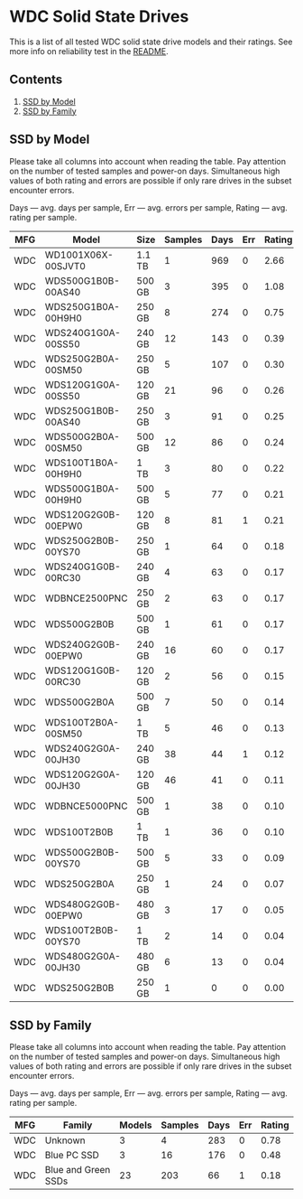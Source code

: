 WDC Solid State Drives
======================

This is a list of all tested WDC solid state drive models and their ratings. See
more info on reliability test in the [README](https://github.com/linuxhw/SMART).

Contents
--------

1. [ SSD by Model  ](#ssd-by-model)
2. [ SSD by Family ](#ssd-by-family)

SSD by Model
------------

Please take all columns into account when reading the table. Pay attention on the
number of tested samples and power-on days. Simultaneous high values of both rating
and errors are possible if only rare drives in the subset encounter errors.

Days   — avg. days per sample,
Err    — avg. errors per sample,
Rating — avg. rating per sample.

| MFG       | Model              | Size   | Samples | Days  | Err   | Rating |
|-----------|--------------------|--------|---------|-------|-------|--------|
| WDC       | WD1001X06X-00SJVT0 | 1.1 TB | 1       | 969   | 0     | 2.66   |
| WDC       | WDS500G1B0B-00AS40 | 500 GB | 3       | 395   | 0     | 1.08   |
| WDC       | WDS250G1B0A-00H9H0 | 250 GB | 8       | 274   | 0     | 0.75   |
| WDC       | WDS240G1G0A-00SS50 | 240 GB | 12      | 143   | 0     | 0.39   |
| WDC       | WDS250G2B0A-00SM50 | 250 GB | 5       | 107   | 0     | 0.30   |
| WDC       | WDS120G1G0A-00SS50 | 120 GB | 21      | 96    | 0     | 0.26   |
| WDC       | WDS250G1B0B-00AS40 | 250 GB | 3       | 91    | 0     | 0.25   |
| WDC       | WDS500G2B0A-00SM50 | 500 GB | 12      | 86    | 0     | 0.24   |
| WDC       | WDS100T1B0A-00H9H0 | 1 TB   | 3       | 80    | 0     | 0.22   |
| WDC       | WDS500G1B0A-00H9H0 | 500 GB | 5       | 77    | 0     | 0.21   |
| WDC       | WDS120G2G0B-00EPW0 | 120 GB | 8       | 81    | 1     | 0.21   |
| WDC       | WDS250G2B0B-00YS70 | 250 GB | 1       | 64    | 0     | 0.18   |
| WDC       | WDS240G1G0B-00RC30 | 240 GB | 4       | 63    | 0     | 0.17   |
| WDC       | WDBNCE2500PNC      | 250 GB | 2       | 63    | 0     | 0.17   |
| WDC       | WDS500G2B0B        | 500 GB | 1       | 61    | 0     | 0.17   |
| WDC       | WDS240G2G0B-00EPW0 | 240 GB | 16      | 60    | 0     | 0.17   |
| WDC       | WDS120G1G0B-00RC30 | 120 GB | 2       | 56    | 0     | 0.15   |
| WDC       | WDS500G2B0A        | 500 GB | 7       | 50    | 0     | 0.14   |
| WDC       | WDS100T2B0A-00SM50 | 1 TB   | 5       | 46    | 0     | 0.13   |
| WDC       | WDS240G2G0A-00JH30 | 240 GB | 38      | 44    | 1     | 0.12   |
| WDC       | WDS120G2G0A-00JH30 | 120 GB | 46      | 41    | 0     | 0.11   |
| WDC       | WDBNCE5000PNC      | 500 GB | 1       | 38    | 0     | 0.10   |
| WDC       | WDS100T2B0B        | 1 TB   | 1       | 36    | 0     | 0.10   |
| WDC       | WDS500G2B0B-00YS70 | 500 GB | 5       | 33    | 0     | 0.09   |
| WDC       | WDS250G2B0A        | 250 GB | 1       | 24    | 0     | 0.07   |
| WDC       | WDS480G2G0B-00EPW0 | 480 GB | 3       | 17    | 0     | 0.05   |
| WDC       | WDS100T2B0B-00YS70 | 1 TB   | 2       | 14    | 0     | 0.04   |
| WDC       | WDS480G2G0A-00JH30 | 480 GB | 6       | 13    | 0     | 0.04   |
| WDC       | WDS250G2B0B        | 250 GB | 1       | 0     | 0     | 0.00   |

SSD by Family
-------------

Please take all columns into account when reading the table. Pay attention on the
number of tested samples and power-on days. Simultaneous high values of both rating
and errors are possible if only rare drives in the subset encounter errors.

Days   — avg. days per sample,
Err    — avg. errors per sample,
Rating — avg. rating per sample.

| MFG       | Family                 | Models | Samples | Days  | Err   | Rating |
|-----------|------------------------|--------|---------|-------|-------|--------|
| WDC       | Unknown                | 3      | 4       | 283   | 0     | 0.78   |
| WDC       | Blue PC SSD            | 3      | 16      | 176   | 0     | 0.48   |
| WDC       | Blue and Green SSDs    | 23     | 203     | 66    | 1     | 0.18   |
